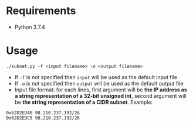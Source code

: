 # Requirements
- Python 3.7.4
# Usage
```
./subnet.py -f <input filename> -o <output filename>
```
- If `-f` is not specified then `input` will be used as the default input file
- If `-o` is not specified then `output` will be used as the default output file
- Input file format: for each lines, first argument will be **the IP address as a string representation of a 32-bit unsigned int**, second argument will be **the string representation of a CIDR subnet**. Example:
```
0x62D2ED4B 98.210.237.192/26
0x62D2EDC5 98.210.237.192/26
```
